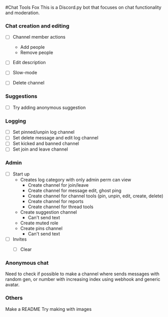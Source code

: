 #Chat Tools Fox
This is a Discord.py bot that focuses on chat functionality and moderation.


### Chat creation and editing
- [ ] Channel member actions
  - Add people
  - Remove people
- [ ] Edit description
- [ ] Slow-mode
- [ ] Delete channel


### Suggestions
- [ ] Try adding anonymous suggestion


### Logging
- [ ] Set pinned/unpin log channel
- [ ] Set delete message and edit log channel
- [ ] Set kicked and banned channel
- [ ] Set join and leave channel

### Admin
- [ ] Start up
  - Creates log category with only admin perm can view
    - Create channel for join/leave
    - Create channel for message edit, ghost ping
    - Create channel for channel tools (pin, unpin, edit, create, delete)
    - Create channel for reports
    - Create channel for thread tools
  - Create suggestion channel
    - Can't send text
  - Create muted role
  - Create pins channel
    - Can't send text
- [ ] Invites
  - [ ] Clear


### Anonymous chat
Need to check if possible to make a channel where sends messages with random gen, or number with increasing index using webhook and generic avatar.


### Others

Make a README
Try making with images

